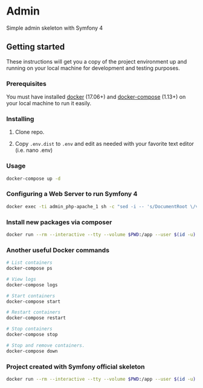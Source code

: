 # Admin
Simple admin skeleton with Symfony 4

## Getting started
These instructions will get you a copy of the project environment up and running on your local machine for development and testing purposes.

### Prerequisites
You must have installed [docker](https://docs.docker.com/engine/installation/) (17.06+) and [docker-compose](https://docs.docker.com/compose/install/) (1.13+) on your local machine to run it easily.

### Installing
1. Clone repo.

2. Copy `.env.dist` to `.env` and edit as needed with your favorite text editor (i.e. nano .env)

### Usage

```bash
docker-compose up -d
```
### Configuring a Web Server to run Symfony 4


```bash
docker exec -ti admin_php-apache_1 sh -c "sed -i -- 's/DocumentRoot \/var\/www\/html/DocumentRoot \/var\/www\/html\/public/g' /etc/apache2/sites-available/default-ssl.conf && sed -i -- 's/DocumentRoot \/var\/www\/html/DocumentRoot \/var\/www\/html\/public/g' /etc/apache2/sites-available/000-default.conf && sed -i -- 's/<Directory \/var\/www\/html\/>/<Directory \/var\/www\/html\/public\/>/g' /etc/apache2/apache2.conf"
```

### Install new packages via composer

```bash
docker run --rm --interactive --tty --volume $PWD:/app --user $(id -u):$(id -g) composer require PACKAGE_NAME
```

### Another useful Docker commands

```bash
# List containers
docker-compose ps

# View logs
docker-compose logs

# Start containers
docker-compose start

# Restart containers
docker-compose restart

# Stop containers
docker-compose stop

# Stop and remove containers.
docker-compose down
```

### Project created with Symfony official skeleton

```bash
docker run --rm --interactive --tty --volume $PWD:/app --user $(id -u):$(id -g) composer create-project symfony/skeleton admin
```